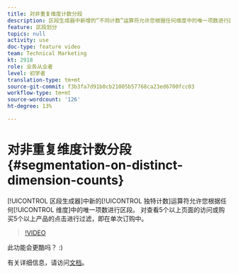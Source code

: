```yaml
---
title: 对非重复维度计数分段
description: 区段生成器中新增的“不同计数”运算符允许您根据任何维度中的唯一项数进行区段。 对查看5个以上页面的访问或购买5个以上产品的点击进行过滤，即在单次订购中。
feature: 区段划分
topics: null
activity: use
doc-type: feature video
team: Technical Marketing
kt: 2918
role: 业务从业者
level: 初学者
translation-type: tm+mt
source-git-commit: f3b3fa7d91b0cb21005b57768ca23ed6700fcc03
workflow-type: tm+mt
source-wordcount: '126'
ht-degree: 13%

---
```



# 对非重复维度计数分段 {#segmentation-on-distinct-dimension-counts}

[!UICONTROL 区段生成器]中新的[!UICONTROL 独特计数]运算符允许您根据任何[!UICONTROL 维度]中的唯一项数进行区段。 对查看5个以上页面的访问或购买5个以上产品的点击进行过滤，即在单次订购中。

>[!VIDEO](https://video.tv.adobe.com/v/27257/?quality=9)

此功能会更酷吗？ :)

有关详细信息，请访问[文档](https://marketing.adobe.com/resources/help/en_US/analytics/segment/seg_operators.html)。
